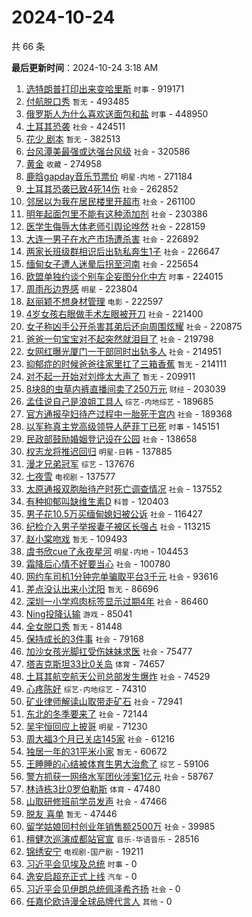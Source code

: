 # 2024-10-24

共 66 条


<!-- BEGIN -->

**最后更新时间**：2024-10-24 3:18 AM
1. [选特朗普打印出来变哈里斯](https://m.weibo.cn/search?containerid=100103type%3D1%26t%3D10%26q%3D%23%E9%80%89%E7%89%B9%E6%9C%97%E6%99%AE%E6%89%93%E5%8D%B0%E5%87%BA%E6%9D%A5%E5%8F%98%E5%93%88%E9%87%8C%E6%96%AF%23&stream_entry_id=31&isnewpage=1&extparam=seat%3D1%26stream_entry_id%3D31%26pos%3D0%26flag%3D1%26q%3D%2523%25E9%2580%2589%25E7%2589%25B9%25E6%259C%2597%25E6%2599%25AE%25E6%2589%2593%25E5%258D%25B0%25E5%2587%25BA%25E6%259D%25A5%25E5%258F%2598%25E5%2593%2588%25E9%2587%258C%25E6%2596%25AF%2523%26dgr%3D0%26filter_type%3Drealtimehot%26lcate%3D5001%26c_type%3D31%26realpos%3D1%26cate%3D5001%26band_rank%3D1%26display_time%3D1729700985%26pre_seqid%3D172970098549303996530148) `时事` - 919171
2. [付航脱口秀](https://m.weibo.cn/search?containerid=100103type%3D1%26t%3D10%26q%3D%E4%BB%98%E8%88%AA%E8%84%B1%E5%8F%A3%E7%A7%80&stream_entry_id=31&isnewpage=1&extparam=seat%3D1%26stream_entry_id%3D31%26pos%3D1%26flag%3D0%26q%3D%25E4%25BB%2598%25E8%2588%25AA%25E8%2584%25B1%25E5%258F%25A3%25E7%25A7%2580%26dgr%3D0%26filter_type%3Drealtimehot%26lcate%3D5001%26c_type%3D31%26realpos%3D2%26cate%3D5001%26band_rank%3D2%26display_time%3D1729700985%26pre_seqid%3D172970098549303996530148) `暂无` - 493485
3. [俄罗斯人为什么喜欢送面包和盐](https://m.weibo.cn/search?containerid=100103type%3D1%26t%3D10%26q%3D%23%E4%BF%84%E7%BD%97%E6%96%AF%E4%BA%BA%E4%B8%BA%E4%BB%80%E4%B9%88%E5%96%9C%E6%AC%A2%E9%80%81%E9%9D%A2%E5%8C%85%E5%92%8C%E7%9B%90%23&stream_entry_id=31&isnewpage=1&extparam=seat%3D1%26stream_entry_id%3D31%26pos%3D2%26flag%3D0%26q%3D%2523%25E4%25BF%2584%25E7%25BD%2597%25E6%2596%25AF%25E4%25BA%25BA%25E4%25B8%25BA%25E4%25BB%2580%25E4%25B9%2588%25E5%2596%259C%25E6%25AC%25A2%25E9%2580%2581%25E9%259D%25A2%25E5%258C%2585%25E5%2592%258C%25E7%259B%2590%2523%26dgr%3D0%26filter_type%3Drealtimehot%26lcate%3D5001%26c_type%3D31%26realpos%3D3%26cate%3D5001%26band_rank%3D3%26display_time%3D1729700985%26pre_seqid%3D172970098549303996530148) `时事` - 448950
4. [土耳其恐袭](https://m.weibo.cn/search?containerid=100103type%3D1%26t%3D10%26q%3D%E5%9C%9F%E8%80%B3%E5%85%B6%E6%81%90%E8%A2%AD&stream_entry_id=31&isnewpage=1&extparam=seat%3D1%26stream_entry_id%3D31%26pos%3D3%26flag%3D0%26q%3D%25E5%259C%259F%25E8%2580%25B3%25E5%2585%25B6%25E6%2581%2590%25E8%25A2%25AD%26dgr%3D0%26filter_type%3Drealtimehot%26lcate%3D5001%26c_type%3D31%26realpos%3D4%26cate%3D5001%26band_rank%3D4%26display_time%3D1729700985%26pre_seqid%3D172970098549303996530148) `社会` - 424511
5. [花少 剧本](https://m.weibo.cn/search?containerid=100103type%3D1%26t%3D10%26q%3D%E8%8A%B1%E5%B0%91+%E5%89%A7%E6%9C%AC&stream_entry_id=31&isnewpage=1&extparam=seat%3D1%26stream_entry_id%3D31%26pos%3D4%26flag%3D0%26q%3D%25E8%258A%25B1%25E5%25B0%2591%2520%25E5%2589%25A7%25E6%259C%25AC%26dgr%3D0%26filter_type%3Drealtimehot%26lcate%3D5001%26c_type%3D31%26realpos%3D5%26cate%3D5001%26band_rank%3D5%26display_time%3D1729700985%26pre_seqid%3D172970098549303996530148) `暂无` - 382513
6. [台风潭美最强或达强台风级](https://m.weibo.cn/search?containerid=100103type%3D1%26t%3D10%26q%3D%23%E5%8F%B0%E9%A3%8E%E6%BD%AD%E7%BE%8E%E6%9C%80%E5%BC%BA%E6%88%96%E8%BE%BE%E5%BC%BA%E5%8F%B0%E9%A3%8E%E7%BA%A7%23&stream_entry_id=31&isnewpage=1&extparam=seat%3D1%26stream_entry_id%3D31%26pos%3D10%26flag%3D1%26q%3D%2523%25E5%258F%25B0%25E9%25A3%258E%25E6%25BD%25AD%25E7%25BE%258E%25E6%259C%2580%25E5%25BC%25BA%25E6%2588%2596%25E8%25BE%25BE%25E5%25BC%25BA%25E5%258F%25B0%25E9%25A3%258E%25E7%25BA%25A7%2523%26dgr%3D0%26filter_type%3Drealtimehot%26lcate%3D5001%26c_type%3D31%26realpos%3D11%26cate%3D5001%26band_rank%3D11%26display_time%3D1729700985%26pre_seqid%3D172970098549303996530148) `社会` - 320586
7. [黄金](https://m.weibo.cn/search?containerid=100103type%3D1%26t%3D10%26q%3D%E9%BB%84%E9%87%91&stream_entry_id=31&isnewpage=1&extparam=seat%3D1%26stream_entry_id%3D31%26pos%3D5%26flag%3D1%26q%3D%25E9%25BB%2584%25E9%2587%2591%26dgr%3D0%26filter_type%3Drealtimehot%26lcate%3D5001%26c_type%3D31%26realpos%3D6%26cate%3D5001%26band_rank%3D6%26display_time%3D1729700985%26pre_seqid%3D172970098549303996530148) `收藏` - 274958
8. [鹿晗gapday音乐节票价](https://m.weibo.cn/search?containerid=100103type%3D1%26t%3D10%26q%3D%23%E9%B9%BF%E6%99%97gapday%E9%9F%B3%E4%B9%90%E8%8A%82%E7%A5%A8%E4%BB%B7%23&stream_entry_id=31&isnewpage=1&extparam=seat%3D1%26stream_entry_id%3D31%26pos%3D6%26flag%3D1%26q%3D%2523%25E9%25B9%25BF%25E6%2599%2597gapday%25E9%259F%25B3%25E4%25B9%2590%25E8%258A%2582%25E7%25A5%25A8%25E4%25BB%25B7%2523%26dgr%3D0%26filter_type%3Drealtimehot%26lcate%3D5001%26c_type%3D31%26realpos%3D7%26cate%3D5001%26band_rank%3D7%26display_time%3D1729700985%26pre_seqid%3D172970098549303996530148) `明星-内地` - 271184
9. [土耳其恐袭已致4死14伤](https://m.weibo.cn/search?containerid=100103type%3D1%26t%3D10%26q%3D%23%E5%9C%9F%E8%80%B3%E5%85%B6%E6%81%90%E8%A2%AD%E5%B7%B2%E8%87%B44%E6%AD%BB14%E4%BC%A4%23&stream_entry_id=31&isnewpage=1&extparam=seat%3D1%26stream_entry_id%3D31%26pos%3D7%26flag%3D1%26q%3D%2523%25E5%259C%259F%25E8%2580%25B3%25E5%2585%25B6%25E6%2581%2590%25E8%25A2%25AD%25E5%25B7%25B2%25E8%2587%25B44%25E6%25AD%25BB14%25E4%25BC%25A4%2523%26dgr%3D0%26filter_type%3Drealtimehot%26lcate%3D5001%26c_type%3D31%26realpos%3D8%26cate%3D5001%26band_rank%3D8%26display_time%3D1729700985%26pre_seqid%3D172970098549303996530148) `社会` - 262852
10. [邻居以为我在居民楼里开超市](https://m.weibo.cn/search?containerid=100103type%3D1%26t%3D10%26q%3D%23%E9%82%BB%E5%B1%85%E4%BB%A5%E4%B8%BA%E6%88%91%E5%9C%A8%E5%B1%85%E6%B0%91%E6%A5%BC%E9%87%8C%E5%BC%80%E8%B6%85%E5%B8%82%23&stream_entry_id=31&isnewpage=1&extparam=seat%3D1%26stream_entry_id%3D31%26pos%3D8%26flag%3D1%26q%3D%2523%25E9%2582%25BB%25E5%25B1%2585%25E4%25BB%25A5%25E4%25B8%25BA%25E6%2588%2591%25E5%259C%25A8%25E5%25B1%2585%25E6%25B0%2591%25E6%25A5%25BC%25E9%2587%258C%25E5%25BC%2580%25E8%25B6%2585%25E5%25B8%2582%2523%26dgr%3D0%26filter_type%3Drealtimehot%26lcate%3D5001%26c_type%3D31%26realpos%3D9%26cate%3D5001%26band_rank%3D9%26display_time%3D1729700985%26pre_seqid%3D172970098549303996530148) `社会` - 261100
11. [明年起面包里不能有这种添加剂](https://m.weibo.cn/search?containerid=100103type%3D1%26t%3D10%26q%3D%23%E6%98%8E%E5%B9%B4%E8%B5%B7%E9%9D%A2%E5%8C%85%E9%87%8C%E4%B8%8D%E8%83%BD%E6%9C%89%E8%BF%99%E7%A7%8D%E6%B7%BB%E5%8A%A0%E5%89%82%23&stream_entry_id=31&isnewpage=1&extparam=seat%3D1%26stream_entry_id%3D31%26pos%3D9%26flag%3D0%26q%3D%2523%25E6%2598%258E%25E5%25B9%25B4%25E8%25B5%25B7%25E9%259D%25A2%25E5%258C%2585%25E9%2587%258C%25E4%25B8%258D%25E8%2583%25BD%25E6%259C%2589%25E8%25BF%2599%25E7%25A7%258D%25E6%25B7%25BB%25E5%258A%25A0%25E5%2589%2582%2523%26dgr%3D0%26filter_type%3Drealtimehot%26lcate%3D5001%26c_type%3D31%26realpos%3D10%26cate%3D5001%26band_rank%3D10%26display_time%3D1729700985%26pre_seqid%3D172970098549303996530148) `社会` - 230386
12. [医学生侮辱大体老师引舆论哗然](https://m.weibo.cn/search?containerid=100103type%3D1%26t%3D10%26q%3D%23%E5%8C%BB%E5%AD%A6%E7%94%9F%E4%BE%AE%E8%BE%B1%E5%A4%A7%E4%BD%93%E8%80%81%E5%B8%88%E5%BC%95%E8%88%86%E8%AE%BA%E5%93%97%E7%84%B6%23&stream_entry_id=31&isnewpage=1&extparam=seat%3D1%26stream_entry_id%3D31%26pos%3D11%26flag%3D2%26q%3D%2523%25E5%258C%25BB%25E5%25AD%25A6%25E7%2594%259F%25E4%25BE%25AE%25E8%25BE%25B1%25E5%25A4%25A7%25E4%25BD%2593%25E8%2580%2581%25E5%25B8%2588%25E5%25BC%2595%25E8%2588%2586%25E8%25AE%25BA%25E5%2593%2597%25E7%2584%25B6%2523%26dgr%3D0%26filter_type%3Drealtimehot%26lcate%3D5001%26c_type%3D31%26realpos%3D12%26cate%3D5001%26band_rank%3D12%26display_time%3D1729700985%26pre_seqid%3D172970098549303996530148) `社会` - 228159
13. [大连一男子在水产市场遭杀害](https://m.weibo.cn/search?containerid=100103type%3D1%26t%3D10%26q%3D%23%E5%A4%A7%E8%BF%9E%E4%B8%80%E7%94%B7%E5%AD%90%E5%9C%A8%E6%B0%B4%E4%BA%A7%E5%B8%82%E5%9C%BA%E9%81%AD%E6%9D%80%E5%AE%B3%23&stream_entry_id=31&isnewpage=1&extparam=seat%3D1%26stream_entry_id%3D31%26pos%3D12%26flag%3D1%26q%3D%2523%25E5%25A4%25A7%25E8%25BF%259E%25E4%25B8%2580%25E7%2594%25B7%25E5%25AD%2590%25E5%259C%25A8%25E6%25B0%25B4%25E4%25BA%25A7%25E5%25B8%2582%25E5%259C%25BA%25E9%2581%25AD%25E6%259D%2580%25E5%25AE%25B3%2523%26dgr%3D0%26filter_type%3Drealtimehot%26lcate%3D5001%26c_type%3D31%26realpos%3D13%26cate%3D5001%26band_rank%3D13%26display_time%3D1729700985%26pre_seqid%3D172970098549303996530148) `社会` - 226892
14. [两家长班级群相识后出轨私奔生1子](https://m.weibo.cn/search?containerid=100103type%3D1%26t%3D10%26q%3D%23%E4%B8%A4%E5%AE%B6%E9%95%BF%E7%8F%AD%E7%BA%A7%E7%BE%A4%E7%9B%B8%E8%AF%86%E5%90%8E%E5%87%BA%E8%BD%A8%E7%A7%81%E5%A5%94%E7%94%9F1%E5%AD%90%23&stream_entry_id=31&isnewpage=1&extparam=seat%3D1%26stream_entry_id%3D31%26pos%3D13%26flag%3D2%26q%3D%2523%25E4%25B8%25A4%25E5%25AE%25B6%25E9%2595%25BF%25E7%258F%25AD%25E7%25BA%25A7%25E7%25BE%25A4%25E7%259B%25B8%25E8%25AF%2586%25E5%2590%258E%25E5%2587%25BA%25E8%25BD%25A8%25E7%25A7%2581%25E5%25A5%2594%25E7%2594%259F1%25E5%25AD%2590%2523%26dgr%3D0%26filter_type%3Drealtimehot%26lcate%3D5001%26c_type%3D31%26realpos%3D14%26cate%3D5001%26band_rank%3D14%26display_time%3D1729700985%26pre_seqid%3D172970098549303996530148) `社会` - 226647
15. [缅甸女子遭人迷晕后拐至河南](https://m.weibo.cn/search?containerid=100103type%3D1%26t%3D10%26q%3D%23%E7%BC%85%E7%94%B8%E5%A5%B3%E5%AD%90%E9%81%AD%E4%BA%BA%E8%BF%B7%E6%99%95%E5%90%8E%E6%8B%90%E8%87%B3%E6%B2%B3%E5%8D%97%23&stream_entry_id=31&isnewpage=1&extparam=seat%3D1%26stream_entry_id%3D31%26pos%3D14%26flag%3D2%26q%3D%2523%25E7%25BC%2585%25E7%2594%25B8%25E5%25A5%25B3%25E5%25AD%2590%25E9%2581%25AD%25E4%25BA%25BA%25E8%25BF%25B7%25E6%2599%2595%25E5%2590%258E%25E6%258B%2590%25E8%2587%25B3%25E6%25B2%25B3%25E5%258D%2597%2523%26dgr%3D0%26filter_type%3Drealtimehot%26lcate%3D5001%26c_type%3D31%26realpos%3D15%26cate%3D5001%26band_rank%3D15%26display_time%3D1729700985%26pre_seqid%3D172970098549303996530148) `社会` - 225654
16. [欧盟单独约谈个别车企妄图分化中方](https://m.weibo.cn/search?containerid=100103type%3D1%26t%3D10%26q%3D%23%E6%AC%A7%E7%9B%9F%E5%8D%95%E7%8B%AC%E7%BA%A6%E8%B0%88%E4%B8%AA%E5%88%AB%E8%BD%A6%E4%BC%81%E5%A6%84%E5%9B%BE%E5%88%86%E5%8C%96%E4%B8%AD%E6%96%B9%23&stream_entry_id=31&isnewpage=1&extparam=seat%3D1%26stream_entry_id%3D31%26pos%3D31%26flag%3D1%26q%3D%2523%25E6%25AC%25A7%25E7%259B%259F%25E5%258D%2595%25E7%258B%25AC%25E7%25BA%25A6%25E8%25B0%2588%25E4%25B8%25AA%25E5%2588%25AB%25E8%25BD%25A6%25E4%25BC%2581%25E5%25A6%2584%25E5%259B%25BE%25E5%2588%2586%25E5%258C%2596%25E4%25B8%25AD%25E6%2596%25B9%2523%26dgr%3D0%26filter_type%3Drealtimehot%26lcate%3D5001%26c_type%3D31%26realpos%3D32%26cate%3D5001%26band_rank%3D32%26display_time%3D1729700985%26pre_seqid%3D172970098549303996530148) `时事` - 224015
17. [周雨彤边界感](https://m.weibo.cn/search?containerid=100103type%3D1%26t%3D10%26q%3D%23%E5%91%A8%E9%9B%A8%E5%BD%A4%E8%BE%B9%E7%95%8C%E6%84%9F%23&stream_entry_id=31&isnewpage=1&extparam=seat%3D1%26stream_entry_id%3D31%26pos%3D15%26flag%3D2%26q%3D%2523%25E5%2591%25A8%25E9%259B%25A8%25E5%25BD%25A4%25E8%25BE%25B9%25E7%2595%258C%25E6%2584%259F%2523%26dgr%3D0%26filter_type%3Drealtimehot%26lcate%3D5001%26c_type%3D31%26realpos%3D16%26cate%3D5001%26band_rank%3D16%26display_time%3D1729700985%26pre_seqid%3D172970098549303996530148) `明星` - 223804
18. [赵丽颖不想身材管理](https://m.weibo.cn/search?containerid=100103type%3D1%26t%3D10%26q%3D%23%E8%B5%B5%E4%B8%BD%E9%A2%96%E4%B8%8D%E6%83%B3%E8%BA%AB%E6%9D%90%E7%AE%A1%E7%90%86%23&stream_entry_id=31&isnewpage=1&extparam=seat%3D1%26stream_entry_id%3D31%26pos%3D16%26flag%3D2%26q%3D%2523%25E8%25B5%25B5%25E4%25B8%25BD%25E9%25A2%2596%25E4%25B8%258D%25E6%2583%25B3%25E8%25BA%25AB%25E6%259D%2590%25E7%25AE%25A1%25E7%2590%2586%2523%26dgr%3D0%26filter_type%3Drealtimehot%26lcate%3D5001%26c_type%3D31%26realpos%3D17%26cate%3D5001%26band_rank%3D17%26display_time%3D1729700985%26pre_seqid%3D172970098549303996530148) `电影` - 222597
19. [4岁女孩右眼做手术左眼被开刀](https://m.weibo.cn/search?containerid=100103type%3D1%26t%3D10%26q%3D%234%E5%B2%81%E5%A5%B3%E5%AD%A9%E5%8F%B3%E7%9C%BC%E5%81%9A%E6%89%8B%E6%9C%AF%E5%B7%A6%E7%9C%BC%E8%A2%AB%E5%BC%80%E5%88%80%23&stream_entry_id=31&isnewpage=1&extparam=seat%3D1%26stream_entry_id%3D31%26pos%3D17%26flag%3D0%26q%3D%25234%25E5%25B2%2581%25E5%25A5%25B3%25E5%25AD%25A9%25E5%258F%25B3%25E7%259C%25BC%25E5%2581%259A%25E6%2589%258B%25E6%259C%25AF%25E5%25B7%25A6%25E7%259C%25BC%25E8%25A2%25AB%25E5%25BC%2580%25E5%2588%2580%2523%26dgr%3D0%26filter_type%3Drealtimehot%26lcate%3D5001%26c_type%3D31%26realpos%3D18%26cate%3D5001%26band_rank%3D18%26display_time%3D1729700985%26pre_seqid%3D172970098549303996530148) `社会` - 221400
20. [女子称凶手公开杀害其弟后还向周围炫耀](https://m.weibo.cn/search?containerid=100103type%3D1%26t%3D10%26q%3D%23%E5%A5%B3%E5%AD%90%E7%A7%B0%E5%87%B6%E6%89%8B%E5%85%AC%E5%BC%80%E6%9D%80%E5%AE%B3%E5%85%B6%E5%BC%9F%E5%90%8E%E8%BF%98%E5%90%91%E5%91%A8%E5%9B%B4%E7%82%AB%E8%80%80%23&stream_entry_id=31&isnewpage=1&extparam=seat%3D1%26stream_entry_id%3D31%26pos%3D18%26flag%3D1%26q%3D%2523%25E5%25A5%25B3%25E5%25AD%2590%25E7%25A7%25B0%25E5%2587%25B6%25E6%2589%258B%25E5%2585%25AC%25E5%25BC%2580%25E6%259D%2580%25E5%25AE%25B3%25E5%2585%25B6%25E5%25BC%259F%25E5%2590%258E%25E8%25BF%2598%25E5%2590%2591%25E5%2591%25A8%25E5%259B%25B4%25E7%2582%25AB%25E8%2580%2580%2523%26dgr%3D0%26filter_type%3Drealtimehot%26lcate%3D5001%26c_type%3D31%26realpos%3D19%26cate%3D5001%26band_rank%3D19%26display_time%3D1729700985%26pre_seqid%3D172970098549303996530148) `社会` - 220875
21. [爸爸一句宝宝对不起突然就泪目了](https://m.weibo.cn/search?containerid=100103type%3D1%26t%3D10%26q%3D%23%E7%88%B8%E7%88%B8%E4%B8%80%E5%8F%A5%E5%AE%9D%E5%AE%9D%E5%AF%B9%E4%B8%8D%E8%B5%B7%E7%AA%81%E7%84%B6%E5%B0%B1%E6%B3%AA%E7%9B%AE%E4%BA%86%23&stream_entry_id=31&isnewpage=1&extparam=seat%3D1%26stream_entry_id%3D31%26pos%3D19%26flag%3D0%26q%3D%2523%25E7%2588%25B8%25E7%2588%25B8%25E4%25B8%2580%25E5%258F%25A5%25E5%25AE%259D%25E5%25AE%259D%25E5%25AF%25B9%25E4%25B8%258D%25E8%25B5%25B7%25E7%25AA%2581%25E7%2584%25B6%25E5%25B0%25B1%25E6%25B3%25AA%25E7%259B%25AE%25E4%25BA%2586%2523%26dgr%3D0%26filter_type%3Drealtimehot%26lcate%3D5001%26c_type%3D31%26realpos%3D20%26cate%3D5001%26band_rank%3D20%26display_time%3D1729700985%26pre_seqid%3D172970098549303996530148) `社会` - 219798
22. [女网红曝光厦门一干部同时出轨多人](https://m.weibo.cn/search?containerid=100103type%3D1%26t%3D10%26q%3D%23%E5%A5%B3%E7%BD%91%E7%BA%A2%E6%9B%9D%E5%85%89%E5%8E%A6%E9%97%A8%E4%B8%80%E5%B9%B2%E9%83%A8%E5%90%8C%E6%97%B6%E5%87%BA%E8%BD%A8%E5%A4%9A%E4%BA%BA%23&stream_entry_id=31&isnewpage=1&extparam=seat%3D1%26stream_entry_id%3D31%26pos%3D20%26flag%3D1%26q%3D%2523%25E5%25A5%25B3%25E7%25BD%2591%25E7%25BA%25A2%25E6%259B%259D%25E5%2585%2589%25E5%258E%25A6%25E9%2597%25A8%25E4%25B8%2580%25E5%25B9%25B2%25E9%2583%25A8%25E5%2590%258C%25E6%2597%25B6%25E5%2587%25BA%25E8%25BD%25A8%25E5%25A4%259A%25E4%25BA%25BA%2523%26dgr%3D0%26filter_type%3Drealtimehot%26lcate%3D5001%26c_type%3D31%26realpos%3D21%26cate%3D5001%26band_rank%3D21%26display_time%3D1729700985%26pre_seqid%3D172970098549303996530148) `社会` - 214951
23. [抑郁症的时候爸爸往家里扛了三箱香蕉](https://m.weibo.cn/search?containerid=100103type%3D1%26t%3D10%26q%3D%E6%8A%91%E9%83%81%E7%97%87%E7%9A%84%E6%97%B6%E5%80%99%E7%88%B8%E7%88%B8%E5%BE%80%E5%AE%B6%E9%87%8C%E6%89%9B%E4%BA%86%E4%B8%89%E7%AE%B1%E9%A6%99%E8%95%89&stream_entry_id=31&isnewpage=1&extparam=seat%3D1%26stream_entry_id%3D31%26pos%3D21%26flag%3D0%26q%3D%25E6%258A%2591%25E9%2583%2581%25E7%2597%2587%25E7%259A%2584%25E6%2597%25B6%25E5%2580%2599%25E7%2588%25B8%25E7%2588%25B8%25E5%25BE%2580%25E5%25AE%25B6%25E9%2587%258C%25E6%2589%259B%25E4%25BA%2586%25E4%25B8%2589%25E7%25AE%25B1%25E9%25A6%2599%25E8%2595%2589%26dgr%3D0%26filter_type%3Drealtimehot%26lcate%3D5001%26c_type%3D31%26realpos%3D22%26cate%3D5001%26band_rank%3D22%26display_time%3D1729700985%26pre_seqid%3D172970098549303996530148) `暂无` - 214111
24. [对不起一开始对刘烨太大声了](https://m.weibo.cn/search?containerid=100103type%3D1%26t%3D10%26q%3D%E5%AF%B9%E4%B8%8D%E8%B5%B7%E4%B8%80%E5%BC%80%E5%A7%8B%E5%AF%B9%E5%88%98%E7%83%A8%E5%A4%AA%E5%A4%A7%E5%A3%B0%E4%BA%86&stream_entry_id=31&isnewpage=1&extparam=seat%3D1%26stream_entry_id%3D31%26pos%3D22%26flag%3D0%26q%3D%25E5%25AF%25B9%25E4%25B8%258D%25E8%25B5%25B7%25E4%25B8%2580%25E5%25BC%2580%25E5%25A7%258B%25E5%25AF%25B9%25E5%2588%2598%25E7%2583%25A8%25E5%25A4%25AA%25E5%25A4%25A7%25E5%25A3%25B0%25E4%25BA%2586%26dgr%3D0%26filter_type%3Drealtimehot%26lcate%3D5001%26c_type%3D31%26realpos%3D23%26cate%3D5001%26band_rank%3D23%26display_time%3D1729700985%26pre_seqid%3D172970098549303996530148) `暂无` - 209911
25. [8块8的虫草内裤直播间卖了250万元](https://m.weibo.cn/search?containerid=100103type%3D1%26t%3D10%26q%3D%238%E5%9D%978%E7%9A%84%E8%99%AB%E8%8D%89%E5%86%85%E8%A3%A4%E7%9B%B4%E6%92%AD%E9%97%B4%E5%8D%96%E4%BA%86250%E4%B8%87%E5%85%83%23&stream_entry_id=31&isnewpage=1&extparam=seat%3D1%26stream_entry_id%3D31%26pos%3D23%26flag%3D0%26q%3D%25238%25E5%259D%25978%25E7%259A%2584%25E8%2599%25AB%25E8%258D%2589%25E5%2586%2585%25E8%25A3%25A4%25E7%259B%25B4%25E6%2592%25AD%25E9%2597%25B4%25E5%258D%2596%25E4%25BA%2586250%25E4%25B8%2587%25E5%2585%2583%2523%26dgr%3D0%26filter_type%3Drealtimehot%26lcate%3D5001%26c_type%3D31%26realpos%3D24%26cate%3D5001%26band_rank%3D24%26display_time%3D1729700985%26pre_seqid%3D172970098549303996530148) `财经` - 203039
26. [孟佳说自己是浪姐工具人](https://m.weibo.cn/search?containerid=100103type%3D1%26t%3D10%26q%3D%E5%AD%9F%E4%BD%B3%E8%AF%B4%E8%87%AA%E5%B7%B1%E6%98%AF%E6%B5%AA%E5%A7%90%E5%B7%A5%E5%85%B7%E4%BA%BA&stream_entry_id=31&isnewpage=1&extparam=seat%3D1%26stream_entry_id%3D31%26pos%3D24%26flag%3D2%26q%3D%25E5%25AD%259F%25E4%25BD%25B3%25E8%25AF%25B4%25E8%2587%25AA%25E5%25B7%25B1%25E6%2598%25AF%25E6%25B5%25AA%25E5%25A7%2590%25E5%25B7%25A5%25E5%2585%25B7%25E4%25BA%25BA%26dgr%3D0%26filter_type%3Drealtimehot%26lcate%3D5001%26c_type%3D31%26realpos%3D25%26cate%3D5001%26band_rank%3D25%26display_time%3D1729700985%26pre_seqid%3D172970098549303996530148) `综艺-内地综艺` - 189685
27. [官方通报孕妇待产过程中一胎死于宫内](https://m.weibo.cn/search?containerid=100103type%3D1%26t%3D10%26q%3D%23%E5%AE%98%E6%96%B9%E9%80%9A%E6%8A%A5%E5%AD%95%E5%A6%87%E5%BE%85%E4%BA%A7%E8%BF%87%E7%A8%8B%E4%B8%AD%E4%B8%80%E8%83%8E%E6%AD%BB%E4%BA%8E%E5%AE%AB%E5%86%85%23&stream_entry_id=31&isnewpage=1&extparam=seat%3D1%26stream_entry_id%3D31%26pos%3D25%26flag%3D0%26q%3D%2523%25E5%25AE%2598%25E6%2596%25B9%25E9%2580%259A%25E6%258A%25A5%25E5%25AD%2595%25E5%25A6%2587%25E5%25BE%2585%25E4%25BA%25A7%25E8%25BF%2587%25E7%25A8%258B%25E4%25B8%25AD%25E4%25B8%2580%25E8%2583%258E%25E6%25AD%25BB%25E4%25BA%258E%25E5%25AE%25AB%25E5%2586%2585%2523%26dgr%3D0%26filter_type%3Drealtimehot%26lcate%3D5001%26c_type%3D31%26realpos%3D26%26cate%3D5001%26band_rank%3D26%26display_time%3D1729700985%26pre_seqid%3D172970098549303996530148) `社会` - 189368
28. [以军称真主党高级领导人萨菲丁已死](https://m.weibo.cn/search?containerid=100103type%3D1%26t%3D10%26q%3D%23%E4%BB%A5%E5%86%9B%E7%A7%B0%E7%9C%9F%E4%B8%BB%E5%85%9A%E9%AB%98%E7%BA%A7%E9%A2%86%E5%AF%BC%E4%BA%BA%E8%90%A8%E8%8F%B2%E4%B8%81%E5%B7%B2%E6%AD%BB%23&stream_entry_id=31&isnewpage=1&extparam=seat%3D1%26filter_type%3Drealtimehot%26c_type%3D31%26dgr%3D0%26stream_entry_id%3D31%26cate%3D5001%26realpos%3D10%26pos%3D10%26band_rank%3D10%26lcate%3D5001%26flag%3D1%26q%3D%2523%25E4%25BB%25A5%25E5%2586%259B%25E7%25A7%25B0%25E7%259C%259F%25E4%25B8%25BB%25E5%2585%259A%25E9%25AB%2598%25E7%25BA%25A7%25E9%25A2%2586%25E5%25AF%25BC%25E4%25BA%25BA%25E8%2590%25A8%25E8%258F%25B2%25E4%25B8%2581%25E5%25B7%25B2%25E6%25AD%25BB%2523%26display_time%3D1729704089%26pre_seqid%3D17297040892930400985474) `时事` - 145151
29. [民政部鼓励婚姻登记设在公园](https://m.weibo.cn/search?containerid=100103type%3D1%26t%3D10%26q%3D%23%E6%B0%91%E6%94%BF%E9%83%A8%E9%BC%93%E5%8A%B1%E5%A9%9A%E5%A7%BB%E7%99%BB%E8%AE%B0%E8%AE%BE%E5%9C%A8%E5%85%AC%E5%9B%AD%23&stream_entry_id=31&isnewpage=1&extparam=seat%3D1%26stream_entry_id%3D31%26pos%3D26%26flag%3D0%26q%3D%2523%25E6%25B0%2591%25E6%2594%25BF%25E9%2583%25A8%25E9%25BC%2593%25E5%258A%25B1%25E5%25A9%259A%25E5%25A7%25BB%25E7%2599%25BB%25E8%25AE%25B0%25E8%25AE%25BE%25E5%259C%25A8%25E5%2585%25AC%25E5%259B%25AD%2523%26dgr%3D0%26filter_type%3Drealtimehot%26lcate%3D5001%26c_type%3D31%26realpos%3D27%26cate%3D5001%26band_rank%3D27%26display_time%3D1729700985%26pre_seqid%3D172970098549303996530148) `社会` - 138658
30. [权志龙将推迟回归](https://m.weibo.cn/search?containerid=100103type%3D1%26t%3D10%26q%3D%23%E6%9D%83%E5%BF%97%E9%BE%99%E5%B0%86%E6%8E%A8%E8%BF%9F%E5%9B%9E%E5%BD%92%23&stream_entry_id=31&isnewpage=1&extparam=seat%3D1%26stream_entry_id%3D31%26pos%3D27%26flag%3D1%26q%3D%2523%25E6%259D%2583%25E5%25BF%2597%25E9%25BE%2599%25E5%25B0%2586%25E6%258E%25A8%25E8%25BF%259F%25E5%259B%259E%25E5%25BD%2592%2523%26dgr%3D0%26filter_type%3Drealtimehot%26lcate%3D5001%26c_type%3D31%26realpos%3D28%26cate%3D5001%26band_rank%3D28%26display_time%3D1729700985%26pre_seqid%3D172970098549303996530148) `明星-日韩` - 137885
31. [漫才兄弟冠军](https://m.weibo.cn/search?containerid=100103type%3D1%26t%3D10%26q%3D%23%E6%BC%AB%E6%89%8D%E5%85%84%E5%BC%9F%E5%86%A0%E5%86%9B%23&stream_entry_id=31&isnewpage=1&extparam=seat%3D1%26stream_entry_id%3D31%26pos%3D28%26flag%3D0%26q%3D%2523%25E6%25BC%25AB%25E6%2589%258D%25E5%2585%2584%25E5%25BC%259F%25E5%2586%25A0%25E5%2586%259B%2523%26dgr%3D0%26filter_type%3Drealtimehot%26lcate%3D5001%26c_type%3D31%26realpos%3D29%26cate%3D5001%26band_rank%3D29%26display_time%3D1729700985%26pre_seqid%3D172970098549303996530148) `综艺` - 137676
32. [七夜雪](https://m.weibo.cn/search?containerid=100103type%3D1%26t%3D10%26q%3D%E4%B8%83%E5%A4%9C%E9%9B%AA&stream_entry_id=31&isnewpage=1&extparam=seat%3D1%26stream_entry_id%3D31%26pos%3D29%26flag%3D0%26q%3D%25E4%25B8%2583%25E5%25A4%259C%25E9%259B%25AA%26dgr%3D0%26filter_type%3Drealtimehot%26lcate%3D5001%26c_type%3D31%26realpos%3D30%26cate%3D5001%26band_rank%3D30%26display_time%3D1729700985%26pre_seqid%3D172970098549303996530148) `电视剧` - 137577
33. [太原通报双胞胎待产时死亡调查情况](https://m.weibo.cn/search?containerid=100103type%3D1%26t%3D10%26q%3D%23%E5%A4%AA%E5%8E%9F%E9%80%9A%E6%8A%A5%E5%8F%8C%E8%83%9E%E8%83%8E%E5%BE%85%E4%BA%A7%E6%97%B6%E6%AD%BB%E4%BA%A1%E8%B0%83%E6%9F%A5%E6%83%85%E5%86%B5%23&stream_entry_id=31&isnewpage=1&extparam=seat%3D1%26stream_entry_id%3D31%26pos%3D30%26flag%3D1%26q%3D%2523%25E5%25A4%25AA%25E5%258E%259F%25E9%2580%259A%25E6%258A%25A5%25E5%258F%258C%25E8%2583%259E%25E8%2583%258E%25E5%25BE%2585%25E4%25BA%25A7%25E6%2597%25B6%25E6%25AD%25BB%25E4%25BA%25A1%25E8%25B0%2583%25E6%259F%25A5%25E6%2583%2585%25E5%2586%25B5%2523%26dgr%3D0%26filter_type%3Drealtimehot%26lcate%3D5001%26c_type%3D31%26realpos%3D31%26cate%3D5001%26band_rank%3D31%26display_time%3D1729700985%26pre_seqid%3D172970098549303996530148) `社会` - 137552
34. [有种抑郁叫缺维生素D](https://m.weibo.cn/search?containerid=100103type%3D1%26t%3D10%26q%3D%23%E6%9C%89%E7%A7%8D%E6%8A%91%E9%83%81%E5%8F%AB%E7%BC%BA%E7%BB%B4%E7%94%9F%E7%B4%A0D%23&stream_entry_id=31&isnewpage=1&extparam=seat%3D1%26stream_entry_id%3D31%26pos%3D32%26flag%3D0%26q%3D%2523%25E6%259C%2589%25E7%25A7%258D%25E6%258A%2591%25E9%2583%2581%25E5%258F%25AB%25E7%25BC%25BA%25E7%25BB%25B4%25E7%2594%259F%25E7%25B4%25A0D%2523%26dgr%3D0%26filter_type%3Drealtimehot%26lcate%3D5001%26c_type%3D31%26realpos%3D33%26cate%3D5001%26band_rank%3D33%26display_time%3D1729700985%26pre_seqid%3D172970098549303996530148) `科普` - 120403
35. [男子花10.5万买缅甸媳妇被公诉](https://m.weibo.cn/search?containerid=100103type%3D1%26t%3D10%26q%3D%E7%94%B7%E5%AD%90%E8%8A%B110.5%E4%B8%87%E4%B9%B0%E7%BC%85%E7%94%B8%E5%AA%B3%E5%A6%87%E8%A2%AB%E5%85%AC%E8%AF%89&stream_entry_id=31&isnewpage=1&extparam=seat%3D1%26stream_entry_id%3D31%26pos%3D33%26flag%3D1%26q%3D%25E7%2594%25B7%25E5%25AD%2590%25E8%258A%25B110.5%25E4%25B8%2587%25E4%25B9%25B0%25E7%25BC%2585%25E7%2594%25B8%25E5%25AA%25B3%25E5%25A6%2587%25E8%25A2%25AB%25E5%2585%25AC%25E8%25AF%2589%26dgr%3D0%26filter_type%3Drealtimehot%26lcate%3D5001%26c_type%3D31%26realpos%3D34%26cate%3D5001%26band_rank%3D34%26display_time%3D1729700985%26pre_seqid%3D172970098549303996530148) `社会` - 116427
36. [纪检介入男子举报妻子被区长强占](https://m.weibo.cn/search?containerid=100103type%3D1%26t%3D10%26q%3D%23%E7%BA%AA%E6%A3%80%E4%BB%8B%E5%85%A5%E7%94%B7%E5%AD%90%E4%B8%BE%E6%8A%A5%E5%A6%BB%E5%AD%90%E8%A2%AB%E5%8C%BA%E9%95%BF%E5%BC%BA%E5%8D%A0%23&stream_entry_id=31&isnewpage=1&extparam=seat%3D1%26stream_entry_id%3D31%26pos%3D34%26flag%3D0%26q%3D%2523%25E7%25BA%25AA%25E6%25A3%2580%25E4%25BB%258B%25E5%2585%25A5%25E7%2594%25B7%25E5%25AD%2590%25E4%25B8%25BE%25E6%258A%25A5%25E5%25A6%25BB%25E5%25AD%2590%25E8%25A2%25AB%25E5%258C%25BA%25E9%2595%25BF%25E5%25BC%25BA%25E5%258D%25A0%2523%26dgr%3D0%26filter_type%3Drealtimehot%26lcate%3D5001%26c_type%3D31%26realpos%3D35%26cate%3D5001%26band_rank%3D35%26display_time%3D1729700985%26pre_seqid%3D172970098549303996530148) `社会` - 113215
37. [赵小棠吻戏](https://m.weibo.cn/search?containerid=100103type%3D1%26t%3D10%26q%3D%E8%B5%B5%E5%B0%8F%E6%A3%A0%E5%90%BB%E6%88%8F&stream_entry_id=31&isnewpage=1&extparam=seat%3D1%26stream_entry_id%3D31%26pos%3D35%26flag%3D0%26q%3D%25E8%25B5%25B5%25E5%25B0%258F%25E6%25A3%25A0%25E5%2590%25BB%25E6%2588%258F%26dgr%3D0%26filter_type%3Drealtimehot%26lcate%3D5001%26c_type%3D31%26realpos%3D36%26cate%3D5001%26band_rank%3D36%26display_time%3D1729700985%26pre_seqid%3D172970098549303996530148) `暂无` - 109493
38. [虞书欣cue了永夜星河](https://m.weibo.cn/search?containerid=100103type%3D1%26t%3D10%26q%3D%E8%99%9E%E4%B9%A6%E6%AC%A3cue%E4%BA%86%E6%B0%B8%E5%A4%9C%E6%98%9F%E6%B2%B3&stream_entry_id=31&isnewpage=1&extparam=seat%3D1%26stream_entry_id%3D31%26pos%3D36%26flag%3D0%26q%3D%25E8%2599%259E%25E4%25B9%25A6%25E6%25AC%25A3cue%25E4%25BA%2586%25E6%25B0%25B8%25E5%25A4%259C%25E6%2598%259F%25E6%25B2%25B3%26dgr%3D0%26filter_type%3Drealtimehot%26lcate%3D5001%26c_type%3D31%26realpos%3D37%26cate%3D5001%26band_rank%3D37%26display_time%3D1729700985%26pre_seqid%3D172970098549303996530148) `明星-内地` - 104453
39. [霜降后心情不好要当心](https://m.weibo.cn/search?containerid=100103type%3D1%26t%3D10%26q%3D%23%E9%9C%9C%E9%99%8D%E5%90%8E%E5%BF%83%E6%83%85%E4%B8%8D%E5%A5%BD%E8%A6%81%E5%BD%93%E5%BF%83%23&stream_entry_id=31&isnewpage=1&extparam=seat%3D1%26stream_entry_id%3D31%26pos%3D37%26flag%3D0%26q%3D%2523%25E9%259C%259C%25E9%2599%258D%25E5%2590%258E%25E5%25BF%2583%25E6%2583%2585%25E4%25B8%258D%25E5%25A5%25BD%25E8%25A6%2581%25E5%25BD%2593%25E5%25BF%2583%2523%26dgr%3D0%26filter_type%3Drealtimehot%26lcate%3D5001%26c_type%3D31%26realpos%3D38%26cate%3D5001%26band_rank%3D38%26display_time%3D1729700985%26pre_seqid%3D172970098549303996530148) `社会` - 100780
40. [网约车司机1分钟完单骗取平台3千元](https://m.weibo.cn/search?containerid=100103type%3D1%26t%3D10%26q%3D%23%E7%BD%91%E7%BA%A6%E8%BD%A6%E5%8F%B8%E6%9C%BA1%E5%88%86%E9%92%9F%E5%AE%8C%E5%8D%95%E9%AA%97%E5%8F%96%E5%B9%B3%E5%8F%B03%E5%8D%83%E5%85%83%23&stream_entry_id=31&isnewpage=1&extparam=seat%3D1%26stream_entry_id%3D31%26pos%3D38%26flag%3D1%26q%3D%2523%25E7%25BD%2591%25E7%25BA%25A6%25E8%25BD%25A6%25E5%258F%25B8%25E6%259C%25BA1%25E5%2588%2586%25E9%2592%259F%25E5%25AE%258C%25E5%258D%2595%25E9%25AA%2597%25E5%258F%2596%25E5%25B9%25B3%25E5%258F%25B03%25E5%258D%2583%25E5%2585%2583%2523%26dgr%3D0%26filter_type%3Drealtimehot%26lcate%3D5001%26c_type%3D31%26realpos%3D39%26cate%3D5001%26band_rank%3D39%26display_time%3D1729700985%26pre_seqid%3D172970098549303996530148) `社会` - 93616
41. [差点没认出来小沈阳](https://m.weibo.cn/search?containerid=100103type%3D1%26t%3D10%26q%3D%23%E5%B7%AE%E7%82%B9%E6%B2%A1%E8%AE%A4%E5%87%BA%E6%9D%A5%E5%B0%8F%E6%B2%88%E9%98%B3%23&stream_entry_id=31&isnewpage=1&extparam=seat%3D1%26stream_entry_id%3D31%26pos%3D39%26flag%3D0%26q%3D%2523%25E5%25B7%25AE%25E7%2582%25B9%25E6%25B2%25A1%25E8%25AE%25A4%25E5%2587%25BA%25E6%259D%25A5%25E5%25B0%258F%25E6%25B2%2588%25E9%2598%25B3%2523%26dgr%3D0%26filter_type%3Drealtimehot%26lcate%3D5001%26c_type%3D31%26realpos%3D40%26cate%3D5001%26band_rank%3D40%26display_time%3D1729700985%26pre_seqid%3D172970098549303996530148) `暂无` - 86696
42. [深圳一小学鸡肉标签显示过期4年](https://m.weibo.cn/search?containerid=100103type%3D1%26t%3D10%26q%3D%23%E6%B7%B1%E5%9C%B3%E4%B8%80%E5%B0%8F%E5%AD%A6%E9%B8%A1%E8%82%89%E6%A0%87%E7%AD%BE%E6%98%BE%E7%A4%BA%E8%BF%87%E6%9C%9F4%E5%B9%B4%23&stream_entry_id=31&isnewpage=1&extparam=seat%3D1%26filter_type%3Drealtimehot%26c_type%3D31%26dgr%3D0%26stream_entry_id%3D31%26cate%3D5001%26realpos%3D26%26pos%3D26%26band_rank%3D26%26lcate%3D5001%26flag%3D1%26q%3D%2523%25E6%25B7%25B1%25E5%259C%25B3%25E4%25B8%2580%25E5%25B0%258F%25E5%25AD%25A6%25E9%25B8%25A1%25E8%2582%2589%25E6%25A0%2587%25E7%25AD%25BE%25E6%2598%25BE%25E7%25A4%25BA%25E8%25BF%2587%25E6%259C%259F4%25E5%25B9%25B4%2523%26display_time%3D1729704089%26pre_seqid%3D17297040892930400985474) `社会` - 86460
43. [Ning投降认输](https://m.weibo.cn/search?containerid=100103type%3D1%26t%3D10%26q%3DNing%E6%8A%95%E9%99%8D%E8%AE%A4%E8%BE%93&stream_entry_id=31&isnewpage=1&extparam=seat%3D1%26stream_entry_id%3D31%26pos%3D40%26flag%3D0%26q%3DNing%25E6%258A%2595%25E9%2599%258D%25E8%25AE%25A4%25E8%25BE%2593%26dgr%3D0%26filter_type%3Drealtimehot%26lcate%3D5001%26c_type%3D31%26realpos%3D41%26cate%3D5001%26band_rank%3D41%26display_time%3D1729700985%26pre_seqid%3D172970098549303996530148) `游戏` - 85041
44. [全女脱口秀](https://m.weibo.cn/search?containerid=100103type%3D1%26t%3D10%26q%3D%E5%85%A8%E5%A5%B3%E8%84%B1%E5%8F%A3%E7%A7%80&stream_entry_id=31&isnewpage=1&extparam=seat%3D1%26stream_entry_id%3D31%26pos%3D41%26flag%3D0%26q%3D%25E5%2585%25A8%25E5%25A5%25B3%25E8%2584%25B1%25E5%258F%25A3%25E7%25A7%2580%26dgr%3D0%26filter_type%3Drealtimehot%26lcate%3D5001%26c_type%3D31%26realpos%3D42%26cate%3D5001%26band_rank%3D42%26display_time%3D1729700985%26pre_seqid%3D172970098549303996530148) `暂无` - 81448
45. [保持成长的3件事](https://m.weibo.cn/search?containerid=100103type%3D1%26t%3D10%26q%3D%23%E4%BF%9D%E6%8C%81%E6%88%90%E9%95%BF%E7%9A%843%E4%BB%B6%E4%BA%8B%23&stream_entry_id=31&isnewpage=1&extparam=seat%3D1%26stream_entry_id%3D31%26pos%3D42%26flag%3D1%26q%3D%2523%25E4%25BF%259D%25E6%258C%2581%25E6%2588%2590%25E9%2595%25BF%25E7%259A%25843%25E4%25BB%25B6%25E4%25BA%258B%2523%26dgr%3D0%26filter_type%3Drealtimehot%26lcate%3D5001%26c_type%3D31%26realpos%3D43%26cate%3D5001%26band_rank%3D43%26display_time%3D1729700985%26pre_seqid%3D172970098549303996530148) `社会` - 79168
46. [加沙女孩光脚扛受伤妹妹求医](https://m.weibo.cn/search?containerid=100103type%3D1%26t%3D10%26q%3D%23%E5%8A%A0%E6%B2%99%E5%A5%B3%E5%AD%A9%E5%85%89%E8%84%9A%E6%89%9B%E5%8F%97%E4%BC%A4%E5%A6%B9%E5%A6%B9%E6%B1%82%E5%8C%BB%23&stream_entry_id=31&isnewpage=1&extparam=seat%3D1%26dgr%3D0%26stream_entry_id%3D31%26band_rank%3D6%26flag%3D1%26cate%3D5001%26filter_type%3Drealtimehot%26lcate%3D5001%26pos%3D5%26c_type%3D31%26realpos%3D6%26q%3D%2523%25E5%258A%25A0%25E6%25B2%2599%25E5%25A5%25B3%25E5%25AD%25A9%25E5%2585%2589%25E8%2584%259A%25E6%2589%259B%25E5%258F%2597%25E4%25BC%25A4%25E5%25A6%25B9%25E5%25A6%25B9%25E6%25B1%2582%25E5%258C%25BB%2523%26display_time%3D1729708290%26pre_seqid%3D17297082909510251777738) `社会` - 75477
47. [塔吉克斯坦33比0关岛](https://m.weibo.cn/search?containerid=100103type%3D1%26t%3D10%26q%3D%23%E5%A1%94%E5%90%89%E5%85%8B%E6%96%AF%E5%9D%A633%E6%AF%940%E5%85%B3%E5%B2%9B%23&stream_entry_id=31&isnewpage=1&extparam=seat%3D1%26stream_entry_id%3D31%26pos%3D43%26flag%3D0%26q%3D%2523%25E5%25A1%2594%25E5%2590%2589%25E5%2585%258B%25E6%2596%25AF%25E5%259D%25A633%25E6%25AF%25940%25E5%2585%25B3%25E5%25B2%259B%2523%26dgr%3D0%26filter_type%3Drealtimehot%26lcate%3D5001%26c_type%3D31%26realpos%3D44%26cate%3D5001%26band_rank%3D44%26display_time%3D1729700985%26pre_seqid%3D172970098549303996530148) `体育` - 74657
48. [土耳其航空航天公司总部发生爆炸](https://m.weibo.cn/search?containerid=100103type%3D1%26t%3D10%26q%3D%23%E5%9C%9F%E8%80%B3%E5%85%B6%E8%88%AA%E7%A9%BA%E8%88%AA%E5%A4%A9%E5%85%AC%E5%8F%B8%E6%80%BB%E9%83%A8%E5%8F%91%E7%94%9F%E7%88%86%E7%82%B8%23&stream_entry_id=31&isnewpage=1&extparam=seat%3D1%26stream_entry_id%3D31%26pos%3D44%26flag%3D0%26q%3D%2523%25E5%259C%259F%25E8%2580%25B3%25E5%2585%25B6%25E8%2588%25AA%25E7%25A9%25BA%25E8%2588%25AA%25E5%25A4%25A9%25E5%2585%25AC%25E5%258F%25B8%25E6%2580%25BB%25E9%2583%25A8%25E5%258F%2591%25E7%2594%259F%25E7%2588%2586%25E7%2582%25B8%2523%26dgr%3D0%26filter_type%3Drealtimehot%26lcate%3D5001%26c_type%3D31%26realpos%3D45%26cate%3D5001%26band_rank%3D45%26display_time%3D1729700985%26pre_seqid%3D172970098549303996530148) `社会` - 74529
49. [心疼陈好](https://m.weibo.cn/search?containerid=100103type%3D1%26t%3D10%26q%3D%E5%BF%83%E7%96%BC%E9%99%88%E5%A5%BD&stream_entry_id=31&isnewpage=1&extparam=seat%3D1%26stream_entry_id%3D31%26pos%3D45%26flag%3D0%26q%3D%25E5%25BF%2583%25E7%2596%25BC%25E9%2599%2588%25E5%25A5%25BD%26dgr%3D0%26filter_type%3Drealtimehot%26lcate%3D5001%26c_type%3D31%26realpos%3D46%26cate%3D5001%26band_rank%3D46%26display_time%3D1729700985%26pre_seqid%3D172970098549303996530148) `综艺-内地综艺` - 74310
50. [矿业律师解读山取带走矿石](https://m.weibo.cn/search?containerid=100103type%3D1%26t%3D10%26q%3D%23%E7%9F%BF%E4%B8%9A%E5%BE%8B%E5%B8%88%E8%A7%A3%E8%AF%BB%E5%B1%B1%E5%8F%96%E5%B8%A6%E8%B5%B0%E7%9F%BF%E7%9F%B3%23&stream_entry_id=31&isnewpage=1&extparam=seat%3D1%26dgr%3D0%26stream_entry_id%3D31%26band_rank%3D10%26flag%3D1%26cate%3D5001%26filter_type%3Drealtimehot%26lcate%3D5001%26pos%3D9%26c_type%3D31%26realpos%3D10%26q%3D%2523%25E7%259F%25BF%25E4%25B8%259A%25E5%25BE%258B%25E5%25B8%2588%25E8%25A7%25A3%25E8%25AF%25BB%25E5%25B1%25B1%25E5%258F%2596%25E5%25B8%25A6%25E8%25B5%25B0%25E7%259F%25BF%25E7%259F%25B3%2523%26display_time%3D1729708290%26pre_seqid%3D17297082909510251777738) `社会` - 72941
51. [东北的冬季要来了](https://m.weibo.cn/search?containerid=100103type%3D1%26t%3D10%26q%3D%23%E4%B8%9C%E5%8C%97%E7%9A%84%E5%86%AC%E5%AD%A3%E8%A6%81%E6%9D%A5%E4%BA%86%23&stream_entry_id=31&isnewpage=1&extparam=seat%3D1%26stream_entry_id%3D31%26pos%3D46%26flag%3D0%26q%3D%2523%25E4%25B8%259C%25E5%258C%2597%25E7%259A%2584%25E5%2586%25AC%25E5%25AD%25A3%25E8%25A6%2581%25E6%259D%25A5%25E4%25BA%2586%2523%26dgr%3D0%26filter_type%3Drealtimehot%26lcate%3D5001%26c_type%3D31%26realpos%3D47%26cate%3D5001%26band_rank%3D47%26display_time%3D1729700985%26pre_seqid%3D172970098549303996530148) `社会` - 72144
52. [吴宇恒回应上披哥](https://m.weibo.cn/search?containerid=100103type%3D1%26t%3D10%26q%3D%E5%90%B4%E5%AE%87%E6%81%92%E5%9B%9E%E5%BA%94%E4%B8%8A%E6%8A%AB%E5%93%A5&stream_entry_id=31&isnewpage=1&extparam=seat%3D1%26stream_entry_id%3D31%26pos%3D47%26flag%3D0%26q%3D%25E5%2590%25B4%25E5%25AE%2587%25E6%2581%2592%25E5%259B%259E%25E5%25BA%2594%25E4%25B8%258A%25E6%258A%25AB%25E5%2593%25A5%26dgr%3D0%26filter_type%3Drealtimehot%26lcate%3D5001%26c_type%3D31%26realpos%3D48%26cate%3D5001%26band_rank%3D48%26display_time%3D1729700985%26pre_seqid%3D172970098549303996530148) `明星` - 71230
53. [周大福3个月已关店145家](https://m.weibo.cn/search?containerid=100103type%3D1%26t%3D10%26q%3D%23%E5%91%A8%E5%A4%A7%E7%A6%8F3%E4%B8%AA%E6%9C%88%E5%B7%B2%E5%85%B3%E5%BA%97145%E5%AE%B6%23&stream_entry_id=31&isnewpage=1&extparam=seat%3D1%26stream_entry_id%3D31%26pos%3D48%26flag%3D0%26q%3D%2523%25E5%2591%25A8%25E5%25A4%25A7%25E7%25A6%258F3%25E4%25B8%25AA%25E6%259C%2588%25E5%25B7%25B2%25E5%2585%25B3%25E5%25BA%2597145%25E5%25AE%25B6%2523%26dgr%3D0%26filter_type%3Drealtimehot%26lcate%3D5001%26c_type%3D31%26realpos%3D49%26cate%3D5001%26band_rank%3D49%26display_time%3D1729700985%26pre_seqid%3D172970098549303996530148) `社会` - 61216
54. [独居一年的31平米小家](https://m.weibo.cn/search?containerid=100103type%3D1%26t%3D10%26q%3D%E7%8B%AC%E5%B1%85%E4%B8%80%E5%B9%B4%E7%9A%8431%E5%B9%B3%E7%B1%B3%E5%B0%8F%E5%AE%B6&stream_entry_id=31&isnewpage=1&extparam=seat%3D1%26dgr%3D0%26stream_entry_id%3D31%26band_rank%3D21%26flag%3D1%26cate%3D5001%26filter_type%3Drealtimehot%26lcate%3D5001%26pos%3D20%26c_type%3D31%26realpos%3D21%26q%3D%25E7%258B%25AC%25E5%25B1%2585%25E4%25B8%2580%25E5%25B9%25B4%25E7%259A%258431%25E5%25B9%25B3%25E7%25B1%25B3%25E5%25B0%258F%25E5%25AE%25B6%26display_time%3D1729708290%26pre_seqid%3D17297082909510251777738) `暂无` - 60672
55. [王睡睡的心结被体育生男大治愈了](https://m.weibo.cn/search?containerid=100103type%3D1%26t%3D10%26q%3D%E7%8E%8B%E7%9D%A1%E7%9D%A1%E7%9A%84%E5%BF%83%E7%BB%93%E8%A2%AB%E4%BD%93%E8%82%B2%E7%94%9F%E7%94%B7%E5%A4%A7%E6%B2%BB%E6%84%88%E4%BA%86&stream_entry_id=31&isnewpage=1&extparam=seat%3D1%26stream_entry_id%3D31%26pos%3D49%26flag%3D0%26q%3D%25E7%258E%258B%25E7%259D%25A1%25E7%259D%25A1%25E7%259A%2584%25E5%25BF%2583%25E7%25BB%2593%25E8%25A2%25AB%25E4%25BD%2593%25E8%2582%25B2%25E7%2594%259F%25E7%2594%25B7%25E5%25A4%25A7%25E6%25B2%25BB%25E6%2584%2588%25E4%25BA%2586%26dgr%3D0%26filter_type%3Drealtimehot%26lcate%3D5001%26c_type%3D31%26realpos%3D50%26cate%3D5001%26band_rank%3D50%26display_time%3D1729700985%26pre_seqid%3D172970098549303996530148) `综艺` - 59106
56. [警方抓获一网络水军团伙涉案1亿元](https://m.weibo.cn/search?containerid=100103type%3D1%26t%3D10%26q%3D%23%E8%AD%A6%E6%96%B9%E6%8A%93%E8%8E%B7%E4%B8%80%E7%BD%91%E7%BB%9C%E6%B0%B4%E5%86%9B%E5%9B%A2%E4%BC%99%E6%B6%89%E6%A1%881%E4%BA%BF%E5%85%83%23&stream_entry_id=31&isnewpage=1&extparam=seat%3D1%26c_type%3D31%26q%3D%2523%25E8%25AD%25A6%25E6%2596%25B9%25E6%258A%2593%25E8%258E%25B7%25E4%25B8%2580%25E7%25BD%2591%25E7%25BB%259C%25E6%25B0%25B4%25E5%2586%259B%25E5%259B%25A2%25E4%25BC%2599%25E6%25B6%2589%25E6%25A1%25881%25E4%25BA%25BF%25E5%2585%2583%2523%26dgr%3D0%26stream_entry_id%3D31%26band_rank%3D4%26pos%3D4%26realpos%3D4%26flag%3D1%26cate%3D5001%26filter_type%3Drealtimehot%26lcate%3D5001%26display_time%3D1729711118%26pre_seqid%3D17297111183070397394693) `社会` - 58767
57. [林诗栋3比0罗伯勒斯](https://m.weibo.cn/search?containerid=100103type%3D1%26t%3D10%26q%3D%23%E6%9E%97%E8%AF%97%E6%A0%8B3%E6%AF%940%E7%BD%97%E4%BC%AF%E5%8B%92%E6%96%AF%23&stream_entry_id=31&isnewpage=1&extparam=seat%3D1%26filter_type%3Drealtimehot%26c_type%3D31%26dgr%3D0%26stream_entry_id%3D31%26cate%3D5001%26realpos%3D48%26pos%3D48%26band_rank%3D48%26lcate%3D5001%26flag%3D1%26q%3D%2523%25E6%259E%2597%25E8%25AF%2597%25E6%25A0%258B3%25E6%25AF%25940%25E7%25BD%2597%25E4%25BC%25AF%25E5%258B%2592%25E6%2596%25AF%2523%26display_time%3D1729704089%26pre_seqid%3D17297040892930400985474) `体育` - 47480
58. [山取研修班前学员发声](https://m.weibo.cn/search?containerid=100103type%3D1%26t%3D10%26q%3D%23%E5%B1%B1%E5%8F%96%E7%A0%94%E4%BF%AE%E7%8F%AD%E5%89%8D%E5%AD%A6%E5%91%98%E5%8F%91%E5%A3%B0%23&stream_entry_id=31&isnewpage=1&extparam=seat%3D1%26filter_type%3Drealtimehot%26c_type%3D31%26dgr%3D0%26stream_entry_id%3D31%26cate%3D5001%26realpos%3D49%26pos%3D49%26band_rank%3D49%26lcate%3D5001%26flag%3D0%26q%3D%2523%25E5%25B1%25B1%25E5%258F%2596%25E7%25A0%2594%25E4%25BF%25AE%25E7%258F%25AD%25E5%2589%258D%25E5%25AD%25A6%25E5%2591%2598%25E5%258F%2591%25E5%25A3%25B0%2523%26display_time%3D1729704089%26pre_seqid%3D17297040892930400985474) `社会` - 47466
59. [脱友 喜单](https://m.weibo.cn/search?containerid=100103type%3D1%26t%3D10%26q%3D%E8%84%B1%E5%8F%8B+%E5%96%9C%E5%8D%95&stream_entry_id=31&isnewpage=1&extparam=seat%3D1%26filter_type%3Drealtimehot%26c_type%3D31%26dgr%3D0%26stream_entry_id%3D31%26cate%3D5001%26realpos%3D50%26pos%3D50%26band_rank%3D50%26lcate%3D5001%26flag%3D0%26q%3D%25E8%2584%25B1%25E5%258F%258B%2520%25E5%2596%259C%25E5%258D%2595%26display_time%3D1729704089%26pre_seqid%3D17297040892930400985474) `暂无` - 47446
60. [留学姑娘回村创业年销售额2500万](https://m.weibo.cn/search?containerid=100103type%3D1%26t%3D10%26q%3D%23%E7%95%99%E5%AD%A6%E5%A7%91%E5%A8%98%E5%9B%9E%E6%9D%91%E5%88%9B%E4%B8%9A%E5%B9%B4%E9%94%80%E5%94%AE%E9%A2%9D2500%E4%B8%87%23&stream_entry_id=31&isnewpage=1&extparam=seat%3D1%26c_type%3D31%26q%3D%2523%25E7%2595%2599%25E5%25AD%25A6%25E5%25A7%2591%25E5%25A8%2598%25E5%259B%259E%25E6%259D%2591%25E5%2588%259B%25E4%25B8%259A%25E5%25B9%25B4%25E9%2594%2580%25E5%2594%25AE%25E9%25A2%259D2500%25E4%25B8%2587%2523%26dgr%3D0%26stream_entry_id%3D31%26band_rank%3D10%26pos%3D10%26realpos%3D10%26flag%3D1%26cate%3D5001%26filter_type%3Drealtimehot%26lcate%3D5001%26display_time%3D1729711118%26pre_seqid%3D17297111183070397394693) `社会` - 39985
61. [檀健次巡演成都站官宣](https://m.weibo.cn/search?containerid=100103type%3D1%26t%3D10%26q%3D%23%E6%AA%80%E5%81%A5%E6%AC%A1%E5%B7%A1%E6%BC%94%E6%88%90%E9%83%BD%E7%AB%99%E5%AE%98%E5%AE%A3%23&stream_entry_id=31&isnewpage=1&extparam=seat%3D1%26dgr%3D0%26stream_entry_id%3D31%26band_rank%3D46%26flag%3D1%26cate%3D5001%26filter_type%3Drealtimehot%26lcate%3D5001%26pos%3D45%26c_type%3D31%26realpos%3D46%26q%3D%2523%25E6%25AA%2580%25E5%2581%25A5%25E6%25AC%25A1%25E5%25B7%25A1%25E6%25BC%2594%25E6%2588%2590%25E9%2583%25BD%25E7%25AB%2599%25E5%25AE%2598%25E5%25AE%25A3%2523%26display_time%3D1729708290%26pre_seqid%3D17297082909510251777738) `音乐-华语音乐` - 28516
62. [锦绣安宁](https://m.weibo.cn/search?containerid=100103type%3D1%26t%3D10%26q%3D%E9%94%A6%E7%BB%A3%E5%AE%89%E5%AE%81&stream_entry_id=31&isnewpage=1&extparam=seat%3D1%26c_type%3D31%26q%3D%25E9%2594%25A6%25E7%25BB%25A3%25E5%25AE%2589%25E5%25AE%2581%26dgr%3D0%26stream_entry_id%3D31%26band_rank%3D48%26pos%3D48%26realpos%3D48%26flag%3D1%26cate%3D5001%26filter_type%3Drealtimehot%26lcate%3D5001%26display_time%3D1729711118%26pre_seqid%3D17297111183070397394693) `电视剧-国产剧` - 19211
63. [习近平会见埃及总统](https://m.weibo.cn/search?containerid=100103type%3D1%26t%3D10%26q%3D%23%E4%B9%A0%E8%BF%91%E5%B9%B3%E4%BC%9A%E8%A7%81%E5%9F%83%E5%8F%8A%E6%80%BB%E7%BB%9F%23&stream_entry_id=51&isnewpage=1&extparam=seat%3D1%26filter_type%3Drealtimehot%26stream_entry_id%3D51%26c_type%3D51%26q%3D%2523%25E4%25B9%25A0%25E8%25BF%2591%25E5%25B9%25B3%25E4%25BC%259A%25E8%25A7%2581%25E5%259F%2583%25E5%258F%258A%25E6%2580%25BB%25E7%25BB%259F%2523%26dgr%3D0%26pos%3D0%26cate%3D10103%26display_time%3D1729700985%26pre_seqid%3D172970098549303996530148) `时事` - 0
64. [逸安启超充正式上线](https://m.weibo.cn/search?containerid=100103type%3D1%26t%3D10%26q%3D%23%E9%80%B8%E5%AE%89%E5%90%AF%E8%B6%85%E5%85%85%E6%AD%A3%E5%BC%8F%E4%B8%8A%E7%BA%BF%23&stream_entry_id=31&isnewpage=1&extparam=seat%3D1%26filter_type%3Drealtimehot%26q%3D%2523%25E9%2580%25B8%25E5%25AE%2589%25E5%2590%25AF%25E8%25B6%2585%25E5%2585%2585%25E6%25AD%25A3%25E5%25BC%258F%25E4%25B8%258A%25E7%25BA%25BF%2523%26dgr%3D0%26stream_entry_id%3D31%26cate%3D5001%26is_ad_pos%3D1%26adid%3D259941%26pos%3D6%26band_rank%3D7%26lcate%3D5001%26topic_ad%3D1%26c_type%3D31%26display_time%3D1729704089%26pre_seqid%3D17297040892930400985474) `汽车` - 0
65. [习近平会见伊朗总统佩泽希齐扬](https://m.weibo.cn/search?containerid=100103type%3D1%26t%3D10%26q%3D%23%E4%B9%A0%E8%BF%91%E5%B9%B3%E4%BC%9A%E8%A7%81%E4%BC%8A%E6%9C%97%E6%80%BB%E7%BB%9F%E4%BD%A9%E6%B3%BD%E5%B8%8C%E9%BD%90%E6%89%AC%23&stream_entry_id=51&isnewpage=1&extparam=seat%3D1%26c_type%3D51%26pos%3D0%26q%3D%2523%25E4%25B9%25A0%25E8%25BF%2591%25E5%25B9%25B3%25E4%25BC%259A%25E8%25A7%2581%25E4%25BC%258A%25E6%259C%2597%25E6%2580%25BB%25E7%25BB%259F%25E4%25BD%25A9%25E6%25B3%25BD%25E5%25B8%258C%25E9%25BD%2590%25E6%2589%25AC%2523%26cate%3D10103%26dgr%3D0%26filter_type%3Drealtimehot%26stream_entry_id%3D51%26display_time%3D1729711118%26pre_seqid%3D17297111183070397394693) `社会` - 0
66. [任嘉伦欧诗漫全球品牌代言人](https://m.weibo.cn/search?containerid=100103type%3D1%26t%3D10%26q%3D%23%E4%BB%BB%E5%98%89%E4%BC%A6%E6%AC%A7%E8%AF%97%E6%BC%AB%E5%85%A8%E7%90%83%E5%93%81%E7%89%8C%E4%BB%A3%E8%A8%80%E4%BA%BA%23&stream_entry_id=31&isnewpage=1&extparam=seat%3D1%26c_type%3D31%26q%3D%2523%25E4%25BB%25BB%25E5%2598%2589%25E4%25BC%25A6%25E6%25AC%25A7%25E8%25AF%2597%25E6%25BC%25AB%25E5%2585%25A8%25E7%2590%2583%25E5%2593%2581%25E7%2589%258C%25E4%25BB%25A3%25E8%25A8%2580%25E4%25BA%25BA%2523%26dgr%3D0%26adid%3D260285%26stream_entry_id%3D31%26band_rank%3D4%26pos%3D3%26topic_ad%3D1%26is_ad_pos%3D1%26cate%3D5001%26filter_type%3Drealtimehot%26lcate%3D5001%26display_time%3D1729711118%26pre_seqid%3D17297111183070397394693) `其他` - 0

<!-- END -->

